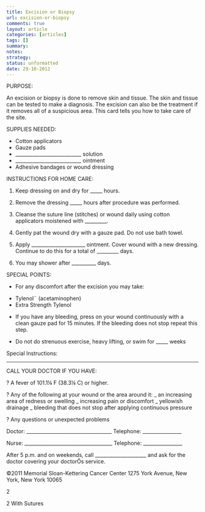 ```yaml
---
title: Excision or Biopsy
url: excision-or-biopsy
comments: true
layout: article
categories: [articles]
tags: []
summary:
notes:
strategy:
status: unformatted 
date: 29-10-2012
---
```

PURPOSE:

An excision or biopsy is done to remove skin and tissue. The skin and tissue can be tested to make a diagnosis. The excision can also be the treatment if it removes all of a suspicious area.  This card tells you how to take care of the site.

SUPPLIES NEEDED:

* Cotton applicators
* Gauze pads
* ___________________________ solution
* ___________________________ ointment 
* Adhesive bandages or wound dressing

INSTRUCTIONS FOR HOME CARE:

1.  Keep dressing on and dry for _____ hours.  

2. Remove the dressing _____ hours after procedure was performed.

3. Cleanse the suture line (stitches) or wound daily using cotton applicators moistened with _________.

4. Gently pat the wound dry with a gauze pad. Do not use bath towel.

5. Apply ______________________ ointment. Cover wound with a new dressing.  Continue to do this for a total of _________ days. 

6. You may shower after __________ days.


SPECIAL POINTS:
* For any discomfort after the excision you may take:
- Tylenol¨ (acetaminophen)
- Extra Strength Tylenol
* If you have any bleeding, press on your wound continuously with a clean gauze pad for 15 minutes. If the bleeding does not stop repeat this step.

*  Do not do strenuous exercise, heavy lifting, or swim for _____ weeks

Special Instructions:
_______________________________________________________________________________________________________________________________________________________________________________________________________________


CALL YOUR DOCTOR IF YOU HAVE:

?  A fever of 101.1¼ F (38.3¼ C) or higher. 

?  Any of the following at your wound or the area around it:
             _ an increasing area of redness or swelling
             _ increasing pain or discomfort
             _ yellowish drainage
             _ bleeding that does not stop after applying continuous pressure
          
? Any questions or unexpected problems

Doctor: ___________________________________ Telephone: ________________

Nurse: ____________________________________ Telephone: ________________



After 5 p.m. and on weekends, call _____________________ and ask for the doctor covering your doctorÕs service.


©2011 Memorial Sloan-Kettering Cancer Center
1275 York Avenue, New York, New York 10065

2


2
With Sutures


